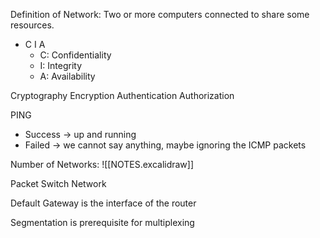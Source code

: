 Definition of Network: Two or more computers connected to share some resources.

- C I A
	- C: Confidentiality
	- I: Integrity
	- A: Availability

Cryptography
Encryption
Authentication
Authorization

PING
- Success -> up and running
- Failed -> we cannot say anything, maybe ignoring the ICMP packets

Number of Networks:
![[NOTES.excalidraw]]

Packet Switch Network

Default Gateway is the interface of the router

Segmentation is prerequisite for multiplexing